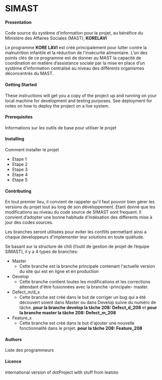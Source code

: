 # SIMAST

#### Presentation
Code source du système d’information pour le projet, au bénéfice du Ministère des Affaires Sociales (MAST), **KORELAVI**

Le programme **KORE LAVI** est créé principalement pour lutter contre la malnutrition infantile et la réduction de l'insécurité alimentaire. L’un des points clés de ce programme est de donner au MAST la capacité de coordination en matière d’assistance sociale par la mise en place d’un système d’information centralisé au niveau des différents organismes déconcentrés du MAST.


#### Getting Started
These instructions will get you a copy of the project up and running on your local machine for development and testing purposes. See deployment for notes on how to deploy the project on a live system.

#### Prerequisites
  Informations sur les outils de base pour utiliser le projet

#### Installing
Comment installer le projet 
* Etape 1
* Etape 2
* Etape 3
* Etape 4
* Etape 5


#### Contributing
En tout premier lieu, il convient de rappeler qu'il faut pouvoir bien gérer les versions du projet tout au long de son développement. 
Etant donné que les modifications au niveau du code source de SIMAST sont frequent. Il convient d’adopter une bonne habitude d’indéxation des differents mise à jour des codes sources.


Les branches seront utilisées pour eviter les conflits permettant ainsi a chaque developpeurs d'implementer leur solutions en toute quiétude.

Se basant sur la structure de chili (l’outil de gestion de projet de l’équipe SIMAST), il y a 4 types de branches:
* Master
     * Cette branche est la branche principale contenant l'actuelle version du site qui est en ligne et en production
* Develop
     * Cette branche contient toutes les modifications et les corrections attendant d'être  fusionnées avec la branche -principale- master.
* Defect_m/d_x
     * Cette branche est créé dans le but de corriger un bug qui a été découvert soient dans Master ou dans Develop suivie du numéro de tâche. 
              **pour la branche develop la tâche 208:  Defect_d_208** et 
              **pour la branche master la tâche 208: Defect_m_208**
* Feature_x
     * Cette branche est créé dans le but d'ajouter une nouvelle fonctionnalité dans le projet.
              **pour la tâche 208:  Feature_208**

#### Authors
Liste des programmeurs

#### Licence

international version of dotProject with stuff from leatoto


